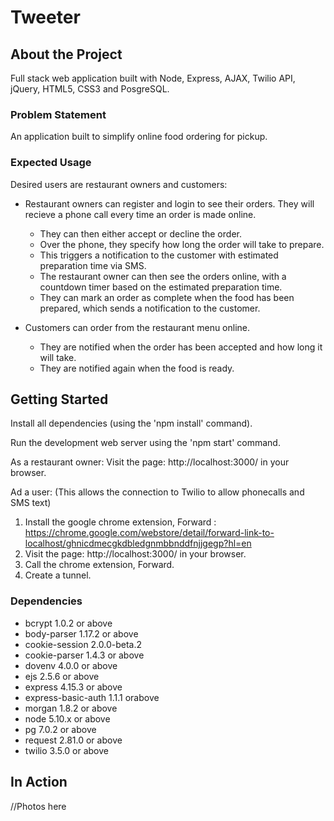 # Tweeter

## About the Project
Full stack web application built with Node, Express, AJAX, Twilio API, jQuery, HTML5, CSS3 and PosgreSQL.

### Problem Statement

An application built to simplify online food ordering for pickup.

### Expected Usage

Desired users are restaurant owners and customers:
- Restaurant owners can register and login to see their orders. They will recieve a phone call every time an order is made online.
  - They can then either accept or decline the order.
  - Over the phone, they specify how long the order will take to prepare.
  - This triggers a notification to the customer with estimated preparation time via SMS.
  - The restaurant owner can then see the orders online, with a countdown timer based on the estimated preparation time.
  - They can mark an order as complete when the food has been prepared, which sends a notification to the customer.

- Customers can order from the restaurant menu online.
  - They are notified when the order has been accepted and how long it will take.
  - They are notified again when the food is ready.

## Getting Started
Install all dependencies (using the 'npm install' command).

Run the development web server using the 'npm start' command.

As a restaurant owner:
Visit the page: http://localhost:3000/ in your browser.

Ad a user:
(This allows the connection to Twilio to allow phonecalls and SMS text)
1. Install the google chrome extension, Forward : https://chrome.google.com/webstore/detail/forward-link-to-localhost/ghnicdmecgkdbledgnmbbnddfnjjgegp?hl=en
2. Visit the page: http://localhost:3000/ in your browser.
3. Call the chrome extension, Forward.
4. Create a tunnel.


### Dependencies
- bcrypt 1.0.2 or above
- body-parser 1.17.2 or above
- cookie-session 2.0.0-beta.2
- cookie-parser 1.4.3 or above
- dovenv 4.0.0 or above
- ejs 2.5.6 or above
- express 4.15.3 or above
- express-basic-auth 1.1.1 orabove
- morgan 1.8.2 or above
- node 5.10.x or above
- pg 7.0.2 or above
- request 2.81.0 or above
- twilio 3.5.0 or above

## In Action
//Photos here